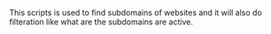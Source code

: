 This scripts is used to find subdomains of websites and it will also do filteration like what are the subdomains are active.
